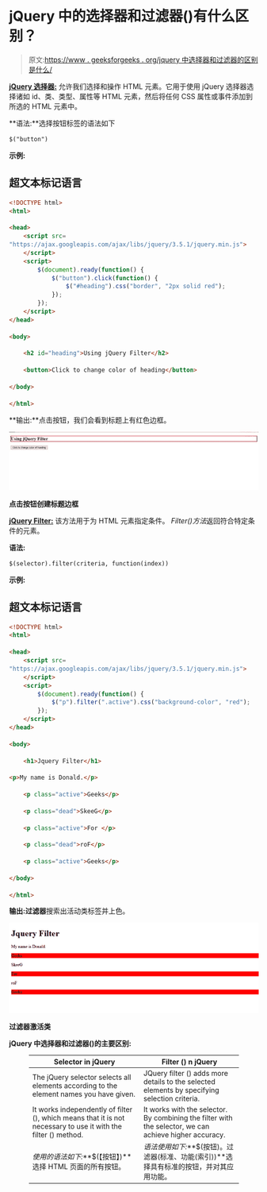 # jQuery 中的选择器和过滤器()有什么区别？

> 原文:[https://www . geeksforgeeks . org/jquery 中选择器和过滤器的区别是什么/](https://www.geeksforgeeks.org/whats-the-difference-between-selector-and-filter-in-jquery/)

[**jQuery 选择器:**](https://www.geeksforgeeks.org/jquery-selectors-and-event-methods/) 允许我们选择和操作 HTML 元素。它用于使用 jQuery 选择器选择诸如 id、类、类型、属性等 HTML 元素，然后将任何 CSS 属性或事件添加到所选的 HTML 元素中。

**语法:**选择按钮标签的语法如下

```html
$("button") 
```

**示例:**

## 超文本标记语言

```html
<!DOCTYPE html>
<html>

<head>
    <script src=
"https://ajax.googleapis.com/ajax/libs/jquery/3.5.1/jquery.min.js">
    </script>
    <script>
        $(document).ready(function() {
            $("button").click(function() {
                $("#heading").css("border", "2px solid red");
            });
        });
    </script>
</head>

<body>

    <h2 id="heading">Using jQuery Filter</h2>

    <button>Click to change color of heading</button>

</body>

</html>
```

**输出:**点击按钮，我们会看到标题上有红色边框。

![](img/7a1914542497afaf8c344b8cf2938161.png)

**点击按钮创建标题边框**

[**jQuery Filter:**](https://www.geeksforgeeks.org/jquery-filter/) 该方法用于为 HTML 元素指定条件。 *Filter()方法*返回符合特定条件的元素。

**语法:**

```html
$(selector).filter(criteria, function(index))
```

**示例:**

## 超文本标记语言

```html
<!DOCTYPE html>
<html>

<head>
    <script src=
"https://ajax.googleapis.com/ajax/libs/jquery/3.5.1/jquery.min.js">
    </script>
    <script>
        $(document).ready(function() {
            $("p").filter(".active").css("background-color", "red");
        });
    </script>
</head>

<body>

    <h1>Jquery Filter</h1>

<p>My name is Donald.</p>

    <p class="active">Geeks</p>

    <p class="dead">SkeeG</p>

    <p class="active">For </p>

    <p class="dead">roF</p>

    <p class="active">Geeks</p>

</body>

</html>
```

**输出:过滤器**搜索出活动类标签并上色。

![](img/5a1c478e9cbbf9fdfb065b95a476cc5f.png)

**过滤器激活类**

**jQuery 中选择器和过滤器()的主要区别:**

<figure class="table">

| Selector in jQuery | Filter () n jQuery |
| --- | --- |
| The jQuery selector selects all elements according to the element names you have given. | JQuery filter () adds more details to the selected elements by specifying selection criteria. |
| It works independently of filter (), which means that it is not necessary to use it with the filter () method. | It works with the selector. By combining the filter with the selector, we can achieve higher accuracy. |
| *使用的语法如下:***$(【按钮】)**选择 HTML 页面的所有按钮。 | *语法使用如下:***$(按钮)。过滤器(标准、功能(索引))**选择具有标准的按钮，并对其应用功能。 |

</figure>
